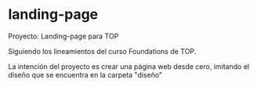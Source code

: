 # landing-page
 Proyecto: Landing-page para TOP

Siguiendo los lineamientos del curso Foundations de TOP. 

La intención del proyecto es crear una página web desde cero, imitando el diseño que se encuentra en la carpeta "diseño"